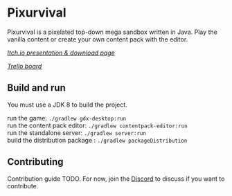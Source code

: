 # Pixurvival

Pixurvival is a pixelated top-down mega sandbox written in Java. Play the vanilla content or create your own content
pack with the editor.

*[Itch.io presentation & download page](https://sharkhendrix.itch.io/pixurvival)*

*[Trello board](https://trello.com/b/84pvuPq8/pixurvival-dev)*

## Build and run

You must use a JDK 8 to build the project.

run the game: `./gradlew gdx-desktop:run`\
run the content pack editor: `./gradlew contentpack-editor:run`\
run the standalone server: `./gradlew server:run`\
build the distribution package : `./gradlew packageDistribution`

## Contributing

Contribution guide TODO. For now, join the [Discord](https://discord.gg/VXEpJhJ) to discuss if you want to contribute.
